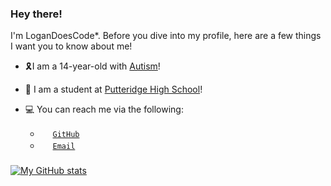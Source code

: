 ### Hey there!

I'm LoganDoesCode\*. Before you dive into my profile, here are a few things I want you to know about me!
- 🎗️I am a 14-year-old with [Autism](https://en.wikipedia.org/wiki/Autism)!
- 📖 I am a student at [Putteridge High School](https://www.putteridgehigh.org)!

- 💻 You can reach me via the following:
  - <a href="#"><img width="16px" height="16px" src="https://github.com/logandoescode/logandoescode/blob/master/assets/github.ico"></a> [`GitHub`](https://github.com/logandoescode)
  - <a href="#"><img width="16px" height="16px" src="https://github.com/logandoescode/logandoescode/blob/master/assets/gmail.ico"></a> [`Email`](mailto:logandoescode@protonmail.ch)
###
###
###
[![My GitHub stats](https://github-readme-stats.vercel.app/api?username=logandoescode&count_private=true&show_icons=true&theme=calm)](https://github.com/anuraghazra/github-readme-stats)
